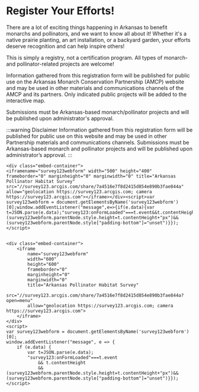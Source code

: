 # Register Your Efforts!
There are a lot of exciting things happening in Arkansas to benefit monarchs and pollinators, and we want to know all about it! Whether it's a native prairie planting, an art installation, or a backyard garden, your efforts deserve recognition and can help inspire others!

This is simply a registry, not a certification program. All types of monarch- and pollinator-related projects are welcome!

Information gathered from this registration form will be published for public use on the Arkansas Monarch Conservation Partnership (AMCP) website and may be used in other materials and communications channels of the AMCP and its partners. Only indicated public projects will be added to the interactive map.

Submissions must be Arkansas-based monarch/pollinator projects and will be published upon administrator's approval.


:::warning Disclaimer
Information gathered from this registration form will be published for public use on this website and may be used in other Partnership materials and communications channels. Submissions must be Arkansas-based monarch and pollinator projects and will be published upon administrator’s approval.
:::


<div class="form-container">

    <div class="embed-container">
    <iframename="survey123webform" width="500" height="400" frameborder="0" marginheight="0" marginwidth="0" title="Arkansas Pollinator Habitat Survey" src="//survey123.arcgis.com/share/7a4516e7f8d2415d854e890b3fae844a" allow="geolocation https://survey123.arcgis.com; camera https://survey123.arcgis.com"></iframe></div><script>var survey123webform = document.getElementsByName('survey123webform')[0];window.addEventListener("message",e=>{if(e.data){var t=JSON.parse(e.data);"survey123:onFormLoaded"===t.event&&t.contentHeight&&(survey123webform.parentNode.style.height=t.contentHeight+"px")&&(survey123webform.parentNode.style["padding-bottom"]="unset")}});</script>


    <div class="embed-container">
        <iframe
            name="survey123webform"
            width="600"
            height="600"
            frameborder="0"
            marginheight="0"
            marginwidth="0"
            title="Arkansas Pollinator Habitat Survey"
            src="//survey123.arcgis.com/share/7a4516e7f8d2415d854e890b3fae844a?open=menu"
            allow="geolocation https://survey123.arcgis.com; camera https://survey123.arcgis.com">
        </iframe>
    </div>
    <script>
    var survey123webform = document.getElementsByName('survey123webform')[0];
    window.addEventListener("message", e => {
        if (e.data) { 
            var t=JSON.parse(e.data);
            "survey123:onFormLoaded"===t.event
                && t.contentHeight
                &&(survey123webform.parentNode.style.height=t.contentHeight+"px")&&(survey123webform.parentNode.style["padding-bottom"]="unset")}});</script>
</div>

<style scoped>
.embed-container {
    position: relative;
    height: 600px;
    padding-bottom:80%;
    max-width: 100%;
}
.embed-container iframe,
.embed-container object,
.embed-container iframe {
    position: absolute;
    top: 0;
    left: 0;
    width: 100%;
    height: 100%;
}
small {
    position: absolute;
    z-index: 40;
    bottom: 0;
    margin-bottom: -15px;
}
</style>
